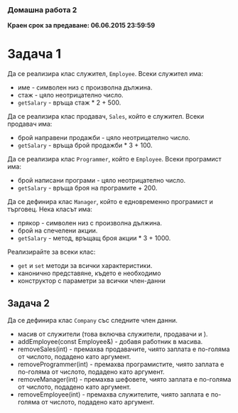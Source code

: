 ### Домашна работа 2 ###

**Краен срок за предаване: 06.06.2015 23:59:59**

# Задача 1 #

Да се реализира клас служител, ```Employee```. Всеки служител има:
* име - символен низ с произволна дължина.
* стаж - цяло неотрицателно число.
* ``` getSalary ``` - връща стаж * 2 + 500.

Да се реализира клас продавач, ```Sales```, който е служител. Всеки продавач има:
* брой направени продажби - цяло неотрицателно число.
* ``` getSalary ``` - връща брой продажби * 3 + 100.


Да се реализира клас ```Programmer```, който е ```Employee```. Всеки програмист има:
* брой написани програми - цяло неотрицателно число.
* ``` getSalary ``` - връща броя на програмите + 200.


Да се дефинира клас ```Manager```, който е едновременно програмист и търговец. Нека класът има:
* прякор - символен низ с произволна дължина.
* брой на спечелени акции.
* ``` getSalary ``` - метод, връщащ броя акции * 3 + 1000.

Реализирайте за всеки клас:
* `get` и `set` методи за всички характеристики.
* канонично представяне, където е необходимо
* конструктор с параметри за всички член-данни

## Задача 2

Да се дефинира клас ```Company``` със следните член данни.
* масив от служители (това включва служители, продавачи и ).
* addEmployee(const Employee&) - добавя работник в масива.
* removeSales(int) - премахва продавачите, чиято заплата е по-голяма от числото, подадено като аргумент.
* removeProgrammer(int) - премахва програмистите, чиято заплата е по-голяма от числото, подадено като аргумент.
* removeManager(int) - премахва шефовете, чиято заплата е по-голяма от числото, подадено като аргумент.
* removeEmployee(int) - премахва служителите, чиято заплата е по-голяма от числото, подадено като аргумент.
